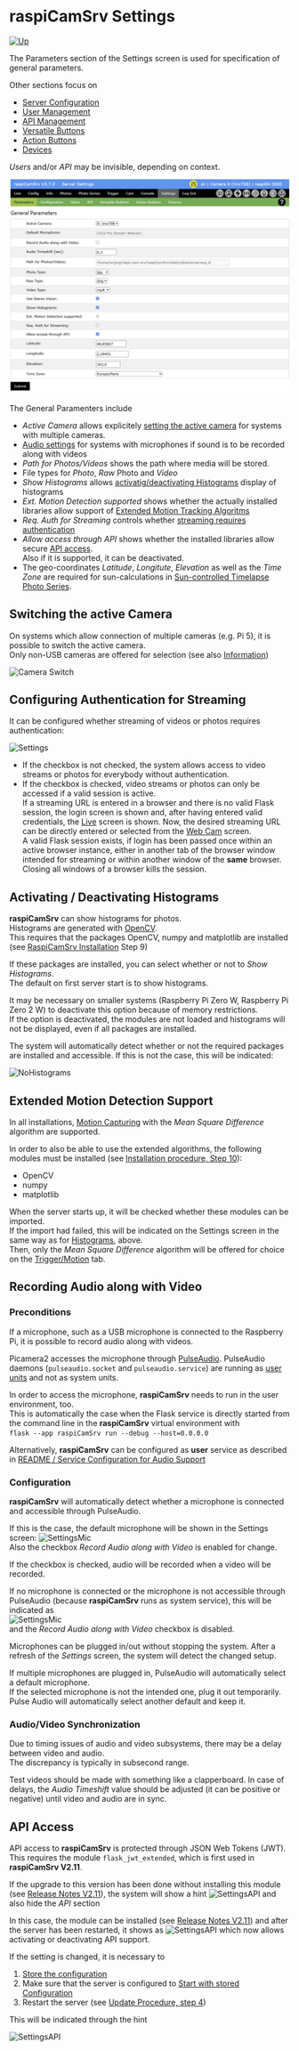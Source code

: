 # raspiCamSrv Settings

[![Up](img/goup.gif)](./UserGuide.md)

The Parameters section of the Settings screen is used for specification of general parameters.

Other sections focus on
- [Server Configuration](./SettingsConfiguration.md)
- [User Management](./SettingsUsers.md)
- [API Management](./API.md)
- [Versatile Buttons](./SettingsVButtons.md)
- [Action Buttons](./SettingsAButtons.md)
- [Devices](./SettingsDevices.md)

*Users* and/or *API* may be invisible, depending on context.

![Settings](img/Settings.jpg)

The General Paramenters include

- *Active Camera* allows explicitely [setting the active camera](#switching-the-active-camera) for systems with multiple cameras.
- [Audio settings](#recording-audio-along-with-video) for systems with microphones if sound is to be recorded along with videos
- *Path for Photos/Videos* shows the path where media will be stored.
- File types for *Photo*, *Raw* Photo and *Video*
- *Show Histograms* allows [activatig/deactivating Histograms](#activating--deactivating-histograms) display of histograms
- *Ext. Motion Detection supported* shows whether the actually installed libraries allow support of [Extended Motion Tracking Algoritms](#extended-motion-detection-support)
- *Req. Auth for Streaming* controls whether [streaming requires authentication](#configuring-authentication-for-streaming)
- *Allow access through API* shows whether the installed libraries allow secure [API access](#api-access).<br>Also if it is supported, it can be deactivated.
- The geo-coordinates *Latitude*, *Longitute*, *Elevation* as well as the *Time Zone* are required for sun-calculations in [Sun-controlled Timelapse Photo Series](./PhotoSeriesTimelapse.md).


## Switching the active Camera

On systems which allow connection of multiple cameras (e.g. Pi 5), it is possible to switch the active camera.   
Only non-USB cameras are offered for selection (see also [Information](./Information.md#installed-cameras))

![Camera Switch](img/Settings_CamSel.jpg)

## Configuring Authentication for Streaming

It can be configured whether streaming of videos or photos requires authentication:

![Settings](img/Settings_Auth_Streaming.jpg)

- If the checkbox is not checked, the system allows access to video streams or photos for everybody without authentication.
- If the checkbox is checked, video streams or photos can only be accessed if a valid session is active.   
If a streaming URL is entered in a browser and there is no valid Flask session, the login screen is shown and, after having entered valid credentials, the [Live](./LiveScreen.md) screen is shown. Now, the desired streaming URL can be directly entered or selected from the [Web Cam](./CamWebcam.md) screen.   
A valid Flask session exists, if login has been passed once within an active browser instance, either in another tab of the browser window intended for streaming or within another window of the **same** browser.   
Closing all windows of a browser kills the session. 


## Activating / Deactivating Histograms

**raspiCamSrv** can show histograms for photos.   
Histograms are generated with [OpenCV](https://de.wikipedia.org/wiki/OpenCV).  
This requires that the packages OpenCV, numpy and matplotlib are installed (see [RaspiCamSrv Installation](../README.md#raspicamsrv-installation) Step 9)   


If these packages are installed, you can select whether or not to *Show Histograms*.   
The default on first server start is to show histograms.

It may be necessary on smaller systems (Raspberry Pi Zero W, Raspberry Pi Zero 2 W) to deactivate this option because of memory restrictions.   
If the option is deactivated, the modules are not loaded and histograms will not be displayed, even if all packages are installed.

The system will automatically detect whether or not the required packages are installed and accessible. If this is not the case, this will be indicated:

![NoHistograms](img/Settings_noHistogram.jpg)

## Extended Motion Detection Support

In all installations, [Motion Capturing](./TriggerMotion.md) with the *Mean Square Difference* algorithm are supported.

In order to also be able to use the extended algorithms, the following modules must be installed (see [Installation procedure, Step 10](../README.md#raspicamsrv-installation)):

- OpenCV
- numpy
- matplotlib

When the server starts up, it will be checked whether these modules can be imported.   
If the import had failed, this will be indicated on the Settings screen in the same way as for [Histograms](#activating--deactivating-histograms), above.   
Then, only the *Mean Square Difference* algorithm will be offered  for choice on the [Trigger/Motion](./TriggerMotion.md) tab.

## Recording Audio along with Video

### Preconditions

If a microphone, such as a USB microphone is connected to the Raspberry Pi, it is possible to record audio along with videos.

Picamera2 accesses the microphone through [PulseAudio](https://wiki.archlinux.org/title/PulseAudio).
PulseAudio daemons (```pulseaudio.socket``` and ```pulseaudio.service```) are running as [user units](https://wiki.archlinux.org/title/Systemd/User) and not as system units.

In order to access the microphone, **raspiCamSrv** needs to run in the user environment, too.   
This is automatically the case when the Flask service is directly started from the command line in the **raspiCamSrv** virtual environment with   
```flask --app raspiCamSrv run --debug --host=0.0.0.0```

Alternatively, **raspiCamSrv** can be configured as **user** service as described in [README / Service Configuration for Audio Support](../README.md#service-configuration-for-audio-support)

### Configuration

**raspiCamSrv** will automatically detect whether a microphone is connected and accessible through PulseAudio.

If this is the case, the default microphone will be shown in the Settings screen:
![SettingsMic](img/Settings_microphone.jpg)    
Also the checkbox *Record Audio along with Video* is enabled for change.

If the checkbox is checked, audio will be recorded when a video will be recorded.

If no microphone is connected or the microphone is not accessible through PulseAudio (because **raspiCamSrv** runs as system service), this will be indicated as   
![SettingsMic](img/Settings_no_microphone.jpg)    
and the *Record Audio along with Video* checkbox is disabled.

Microphones can be plugged in/out without stopping the system. After a refresh of the *Settings* screen, the system will detect the changed setup.

If multiple microphones are plugged in, PulseAudio will automatically select a default microphone.   
If the selected microphone is not the intended one, plug it out temporarily. Pulse Audio will automatically select another default and keep it.


### Audio/Video Synchronization

Due to timing issues of audio and video subsystems, there may be a delay between video and audio.   
The discrepancy is typically in subsecond range.

Test videos should be made with something like a clapperboard. In case of delays, the *Audio Timeshift* value should be adjusted (it can be positive or negative) until video and audio are in sync.

## API Access

API access to **raspiCamSrv** is protected through JSON Web Tokens (JWT).<br>This requires the module ```flask_jwt_extended```, which is first used in **raspiCamSrv V2.11**.

If the upgrade to this version has been done without installing this module (see [Release Notes V2.11](./ReleaseNotes.md#v2110)), the system will show a hint
![SettingsAPI](./img/Settings_API_na.jpg)
and also hide the *API* section

In this case, the module can be installed (see [Release Notes V2.11](./ReleaseNotes.md#v2110)) and after the server has been restarted, it shows as 
![SettingsAPI](./img/Settings_API_a.jpg)
which now allows activating or deactivating API support.

If the setting is changed, it is necessary to

1. [Store the configuration](./SettingsConfiguration.md)
2. Make sure that the server is configured to [Start with stored Configuration](./SettingsConfiguration.md)
3. Restart the server (see [Update Procedure, step 4](./ReleaseNotes.md#update-procedure))

This will be indicated through the hint

![SettingsAPI](./img/Settings_API_change.jpg)
